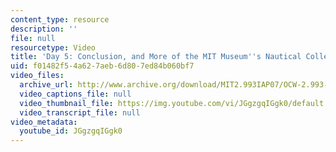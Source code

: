 ```yaml
---
content_type: resource
description: ''
file: null
resourcetype: Video
title: 'Day 5: Conclusion, and More of the MIT Museum''s Nautical Collections'
uid: f01482f5-4a62-7aeb-6d80-7ed84b060bf7
video_files:
  archive_url: http://www.archive.org/download/MIT2.993IAP07/OCW-2.993-26jan2007_300k.mp4
  video_captions_file: null
  video_thumbnail_file: https://img.youtube.com/vi/JGgzgqIGgk0/default.jpg
  video_transcript_file: null
video_metadata:
  youtube_id: JGgzgqIGgk0
---
```

